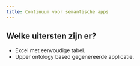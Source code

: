 ```yaml
---
title: Continuum voor semantische apps
---
```


## Welke uitersten zijn er?
- Excel met eenvoudige tabel.
- Upper ontology based gegenereerde applicatie.
##
